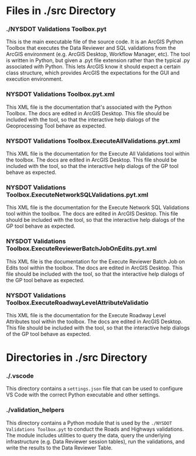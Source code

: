 # Files in ./src Directory

### ./NYSDOT Validations Toolbox.pyt
This is the main executable file of the source code. It is an ArcGIS Python Toolbox that executes the Data Reviewer and SQL validations 
from the ArcGIS environment (e.g. ArcGIS Desktop, Workflow Manager, etc). The tool is written in Python, but given a .pyt file extension
rather than the typical .py associated with Python. This lets ArcGIS know it should expect a certain class structure, which provides
ArcGIS the expectations for the GUI and execution environment.

### NYSDOT Validations Toolbox.pyt.xml
This XML file is the documentation that's associated with the Python Toolbox. The docs are edited in ArcGIS Desktop. This file should 
be included with the tool, so that the interactive help dialogs of the Geoprocessing Tool behave as expected.

### NYSDOT Validations Toolbox.ExecuteAllValidations.pyt.xml
This XML file is the documentation for the Execute All Validations tool within the toolbox. The docs are edited in ArcGIS Desktop.
This file should be included with the tool, so that the interactive help dialogs of the GP tool behave as expected.

### NYSDOT Validations Toolbox.ExecuteNetworkSQLValidations.pyt.xml
This XML file is the documentation for the Execute Network SQL Validations tool within the toolbox. The docs are edited in ArcGIS Desktop.
This file should be included with the tool, so that the interactive help dialogs of the GP tool behave as expected.

### NYSDOT Validations Toolbox.ExecuteReviewerBatchJobOnEdits.pyt.xml
This XML file is the documentation for the Execute Reviewer Batch Job on Edits tool within the toolbox. The docs are edited in ArcGIS Desktop.
This file should be included with the tool, so that the interactive help dialogs of the GP tool behave as expected.

### NYSDOT Validations Toolbox.ExecuteRoadwayLevelAttributeValidatio
This XML file is the documentation for the Execute Roadway Level Attributes tool within the toolbox. The docs are edited in ArcGIS Desktop.
This file should be included with the tool, so that the interactive help dialogs of the GP tool behave as expected.

# Directories in ./src Directory

### ./.vscode
This directory contains a `settings.json` file that can be used to configure VS Code with the correct Python executable and other settings.

### ./validation_helpers
This directory contains a Python module that is used by the `./NYSDOT Validations Toolbox.pyt` to conduct the Roads and Highways validations. 
The module includes utilities to query the data, query the underlying infrastructure (e.g. Data Reviewer session tables), run the validations, 
and write the results to the Data Reviewer Table.
